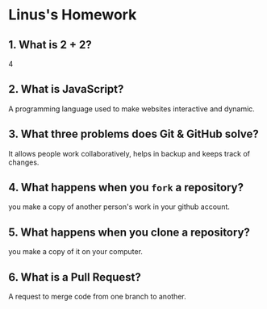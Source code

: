 # Linus's Homework

## 1. What is 2 + 2?

4

## 2. What is JavaScript?

A programming language used to make websites interactive and dynamic.

## 3. What three problems does Git & GitHub solve?

It allows people work collaboratively, helps in backup and keeps track of changes.

## 4. What happens when you `fork` a repository?

you make a copy of another person's work in your github account.

## 5. What happens when you clone a repository?

you make a copy of it on your computer.

## 6. What is a Pull Request?

A request to merge code from one branch to another.
